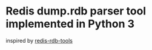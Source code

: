 Redis dump.rdb parser tool implemented in Python 3
==================================================

inspired by [redis-rdb-tools](https://github.com/sripathikrishnan/redis-rdb-tools)
